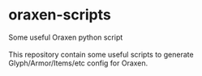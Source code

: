 # oraxen-scripts
 Some useful Oraxen python script \
 \
 This repository contain some useful scripts to generate Glyph/Armor/Items/etc config for Oraxen.
